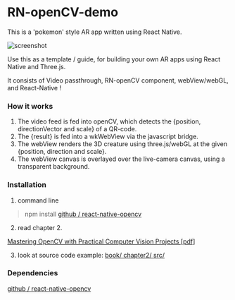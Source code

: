 # RN-openCV-demo
This is a 'pokemon' style AR app written using React Native.

![screenshot](https://s-media-cache-ak0.pinimg.com/236x/2c/1e/18/2c1e180a3e8f9f53a5f0031d42fc5ebd.jpg)

Use this as a template / guide, for building your own AR apps using React Native and Three.js.

It consists of Video passthrough, RN-openCV component, webView/webGL, and React-Native !

### How it works
1. The video feed is fed into openCV, which detects the {position, directionVector and scale} of a QR-code.  
2. The {result} is fed into a wkWebView via the javascript bridge.
3. The webView renders the 3D creature using three.js/webGL at the given {position, direction and scale}.
4. The webView canvas is overlayed over the live-camera canvas, using a transparent background.


### Installation
1. command line

> npm install [github / react-native-opencv](https://github.com/dadevelopers/react-native-opencv)

2. read chapter 2.

[Mastering OpenCV with Practical Computer Vision Projects [pdf]](pdf/MasteringOpenCV.pdf)

3. look at source code example: [book/ chapter2/ src/](https://github.com/MasteringOpenCV/code/blob/master/Chapter2_iPhoneAR/Example_MarkerBasedAR/Example_MarkerBasedAR/VideoSource.mm)

### Dependencies
[github / react-native-opencv](https://github.com/dadevelopers/react-native-opencv)
